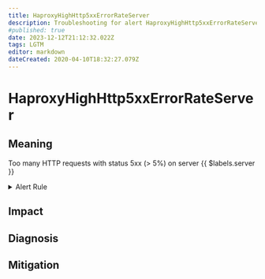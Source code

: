 ```yaml
---
title: HaproxyHighHttp5xxErrorRateServer
description: Troubleshooting for alert HaproxyHighHttp5xxErrorRateServer
#published: true
date: 2023-12-12T21:12:32.022Z
tags: LGTM
editor: markdown
dateCreated: 2020-04-10T18:32:27.079Z
---
```


# HaproxyHighHttp5xxErrorRateServer

## Meaning
[//]: # "Short paragraph that explains what the alert means"
Too many HTTP requests with status 5xx (> 5%) on server {{ $labels.server }}

<details>
  <summary>Alert Rule</summary>

  ```yaml
alert: HaproxyHighHttp5xxErrorRateServer
expr: ((sum by (server) (rate(haproxy_server_http_responses_total{code="5xx"}[1m])) / sum by (server) (rate(haproxy_server_http_responses_total[1m]))) * 100) > 5
for: 1m
labels:
    severity: critical
annotations:
    summary: HAProxy high HTTP 5xx error rate server (instance {{ $labels.instance }})
    description: |-
        Too many HTTP requests with status 5xx (> 5%) on server {{ $labels.server }}
          VALUE = {{ $value }}
          LABELS = {{ $labels }}
    runbook: https://github.com/srerun/prometheus-alerts/content/runbooks/HaproxyHighHttp5xxErrorRateServer

  ```
</details>


## Impact
[//]: # "What could / will happen if the alert is not addressed"



## Diagnosis
[//]: # "Steps to take to identify the cause of the problem"



## Mitigation
[//]: # "The steps necessary to resolve the alert"
